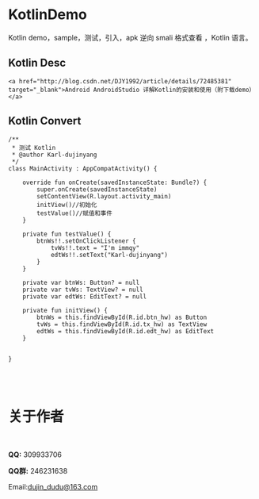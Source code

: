 # KotlinDemo
Kotlin  demo，sample，测试，引入，apk 逆向 smali 格式查看 ，Kotlin 语言。
 
## Kotlin Desc
`
     <a href="http://blog.csdn.net/DJY1992/article/details/72485381" target="_blank">Android AndroidStudio 详解Kotlin的安装和使用（附下载demo）</a>
     `
    
## Kotlin Convert 

```
/**
 * 测试 Kotlin
 * @author Karl-dujinyang
 */
class MainActivity : AppCompatActivity() {

    override fun onCreate(savedInstanceState: Bundle?) {
        super.onCreate(savedInstanceState)
        setContentView(R.layout.activity_main)
        initView()//初始化
        testValue()//赋值和事件
    }

    private fun testValue() {
        btnWs!!.setOnClickListener {
            tvWs!!.text = "I'm immqy"
            edtWs!!.setText("Karl-dujinyang")
        }
    }

    private var btnWs: Button? = null
    private var tvWs: TextView? = null
    private var edtWs: EditText? = null

    private fun initView() {
        btnWs = this.findViewById(R.id.btn_hw) as Button
        tvWs = this.findViewById(R.id.tx_hw) as TextView
        edtWs = this.findViewById(R.id.edt_hw) as EditText
    }


}
```


<br/> <br/> 

关于作者
==
<br/>

**QQ:** 309933706 <br/>

**QQ群:**  246231638 <br/>

Email:dujin_dudu@163.com

